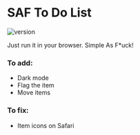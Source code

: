 # SAF To Do List
![version](https://img.shields.io/badge/version-0%2e3_alpha-green.svg)

Just run it in your browser. Simple As F*uck!


### To add:

- Dark mode
- Flag the item
- Move items

### To fix:

- Item icons on Safari
